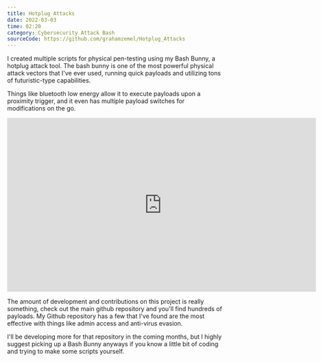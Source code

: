 ```yaml
---
title: Hotplug Attacks
date: 2022-03-03
time: 02:20
category: Cybersecurity Attack Bash
sourceCode: https://github.com/grahamzemel/Hotplug_Attacks
---
```

<script>
import Link from '$lib/components/Link.svelte'
</script>
<div class="linkBtn">

I created multiple scripts for physical pen-testing using my Bash Bunny, a hotplug attack tool. The bash bunny is one of the most powerful physical attack vectors that I've ever used, running quick payloads and utilizing tons of futuristic-type capabilities. 

Things like bluetooth low energy allow it to execute payloads upon a proximity trigger, and it even has multiple payload switches for modifications on the go. 

<iframe width="720" height="405" src="https://www.youtube.com/embed/-UmvZdDxCiI" title="Introducing the Bash Bunny Mark II - Story Time with @Hak5Darren" frameborder="0" allow="accelerometer; autoplay; clipboard-write; encrypted-media; gyroscope; picture-in-picture"></iframe>

The amount of development and contributions on this project is really something, check out the <Link href='https://github.com/hak5/bashbunny-payloads'>main github repository</Link> and you'll find hundreds of payloads. <Link href='https://github.com/grahamzemel/Hotplug_Attacks'>My Github repository</Link> has a few that I've found are the most effective with things like admin access and anti-virus evasion. 

I'll be developing more for that repository in the coming months, but I highly suggest picking up a <Link href='https://amzn.to/3MuNC7Z'>Bash Bunny</Link> anyways if you know a little bit of coding and trying to make some scripts yourself. 
</div>
